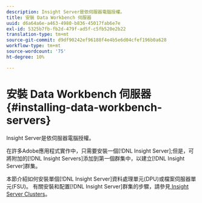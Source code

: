 ```yaml
---
description: Insight Server是依伺服器電腦授權。
title: 安裝 Data Workbench 伺服器
uuid: d6a64a6e-a463-4980-b836-45017fab6e7e
exl-id: 5325b7fb-fb2d-479f-ad5f-c5fb520e2b22
translation-type: tm+mt
source-git-commit: d9df90242ef96188f4e4b5e6d04cfef196b0a628
workflow-type: tm+mt
source-wordcount: '75'
ht-degree: 10%

---
```


# 安裝 Data Workbench 伺服器{#installing-data-workbench-servers}

Insight Server是依伺服器電腦授權。

在許多Adobe應用程式實作中，只需要安裝一個[!DNL Insight Server];但是，可將附加的[!DNL Insight Servers]添加到第一個群集中，以建立[!DNL Insight Server]群集。

本節介紹如何安裝單個[!DNL Insight Server]資料處理單元(DPU)或檔案伺服器單元(FSU)。 有關安裝和配置[!DNL Insight Server]群集的步驟，請參見[ Insight Server Clusters](../../../home/c-inst-svr/c-install-ins-svr/c-ins-svr-clstrs/c-abt-ins-svr-clsters.md)。
